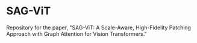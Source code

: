 # SAG-ViT
Repository for the paper, "SAG-ViT: A Scale-Aware, High-Fidelity Patching Approach with Graph Attention for Vision Transformers."
